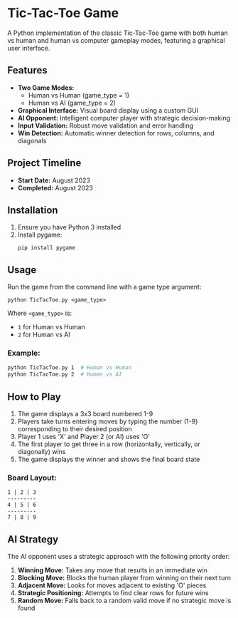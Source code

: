 # Tic-Tac-Toe Game

A Python implementation of the classic Tic-Tac-Toe game with both human vs human and human vs computer gameplay modes, featuring a graphical user interface.

## Features

- **Two Game Modes:**
  - Human vs Human (game_type = 1)
  - Human vs AI (game_type = 2)
- **Graphical Interface:** Visual board display using a custom GUI
- **AI Opponent:** Intelligent computer player with strategic decision-making
- **Input Validation:** Robust move validation and error handling
- **Win Detection:** Automatic winner detection for rows, columns, and diagonals

## Project Timeline
- **Start Date:** August 2023
- **Completed:** August 2023

## Installation

1. Ensure you have Python 3 installed
2. Install pygame:
   ```
   pip install pygame
   ```

## Usage

Run the game from the command line with a game type argument:

```
python TicTacToe.py <game_type>
```

Where `<game_type>` is:
- `1` for Human vs Human
- `2` for Human vs AI

### Example:
```bash
python TicTacToe.py 1  # Human vs Human
python TicTacToe.py 2  # Human vs AI
```

## How to Play

1. The game displays a 3x3 board numbered 1-9
2. Players take turns entering moves by typing the number (1-9) corresponding to their desired position
3. Player 1 uses 'X' and Player 2 (or AI) uses 'O'
4. The first player to get three in a row (horizontally, vertically, or diagonally) wins
5. The game displays the winner and shows the final board state

### Board Layout:
```
1 | 2 | 3
---------
4 | 5 | 6
---------
7 | 8 | 9
```

## AI Strategy

The AI opponent uses a strategic approach with the following priority order:

1. **Winning Move:** Takes any move that results in an immediate win
2. **Blocking Move:** Blocks the human player from winning on their next turn
3. **Adjacent Move:** Looks for moves adjacent to existing 'O' pieces
4. **Strategic Positioning:** Attempts to find clear rows for future wins
5. **Random Move:** Falls back to a random valid move if no strategic move is found
